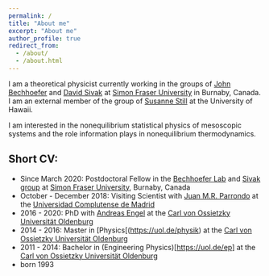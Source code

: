 ```yaml
---
permalink: /
title: "About me"
excerpt: "About me"
author_profile: true
redirect_from: 
  - /about/
  - /about.html
---
```

I am a theoretical physicist currently working in the groups of [John Bechhoefer](http://www.sfu.ca/chaos/) and [David Sivak](https://www.sfu.ca/physics/sivakgroup.html) at [Simon Fraser University](https://www.sfu.ca) in Burnaby, Canada. I am an external member of the group of [Susanne Still](http://www2.hawaii.edu/~sstill/) at the University of Hawaii.

I am interested in the nonequilibrium statistical physics of mesoscopic systems and the role information plays in nonequilibrium thermodynamics.

## Short CV:
* Since March 2020: Postdoctoral Fellow in the [Bechhoefer Lab](http://www.sfu.ca/chaos/) and [Sivak group](https://www.sfu.ca/physics/sivakgroup.html) at [Simon Fraser University](https://www.sfu.ca), Burnaby, Canada
* October - December 2018: Visiting Scientist with [Juan M.R. Parrondo](https://parrondo.wixsite.com/home) at the [Universidad Complutense de Madrid](https://www.ucm.es)
* 2016 - 2020: PhD with [Andreas Engel](https://uol.de/statphys) at the [Carl von Ossietzky Universität Oldenburg](https://uol.de)
* 2014 - 2016: Master in [Physics[(https://uol.de/physik) at the [Carl von Ossietzky Universität Oldenburg](https://uol.de)
* 2011 - 2014: Bachelor in (Engineering Physics)[https://uol.de/ep] at the [Carl von Ossietzky Universität Oldenburg](https://uol.de)
* born 1993